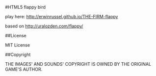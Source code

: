 #HTML5 flappy bird

play here: http://erwinrussel.github.io/THE-FIRM-flappy

based on http://uralozden.com/flappy/

##License

MIT License

##Copyright

THE IMAGES' AND SOUNDS' COPYRIGHT IS OWNED BY THE ORIGINAL GAME'S AUTHOR.